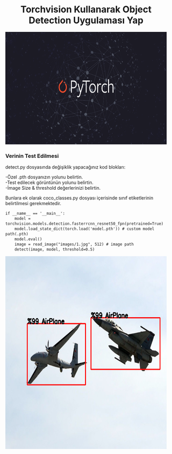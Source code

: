 <div align="center">
<h1>
  Torchvision Kullanarak Object Detection Uygulaması Yap
</h1>
  <img height="350" src="doc/pytorch.png"/>
</div>

### Verinin Test Edilmesi

detect.py dosyasında değişiklik yapacağınız kod blokları:

  -Özel .pth dosyanızın yolunu belirtin.<br/>
  -Test edilecek görüntünün yolunu belirtin.<br/>
  -İmage Size & threshold değerlerinizi belirtin.<br/>
  
Bunlara ek olarak coco_classes.py dosyası içerisinde sınıf etiketlerinin belirtilmesi gerekmektedir.
```
if __name__ == '__main__':
    model = torchvision.models.detection.fasterrcnn_resnet50_fpn(pretrained=True) 
    model.load_state_dict(torch.load('model.pth')) # custom model path(.pth)
    model.eval()
    image = read_image("images/1.jpg", 512) # image path
    detect(image, model, threshold=0.5)
```

<img height="600" src="outputs/uav.png"/>

